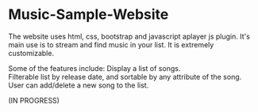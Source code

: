 # Music-Sample-Website
The website uses html, css, bootstrap and javascript aplayer js plugin. It's main use is to stream and find music in your list. 
It is extremely customizable.

Some of the features include: 
Display a list of songs.  
Filterable list by release date, and sortable by any attribute of the song.
User can add/delete a new song to the list. 

(IN PROGRESS) 
